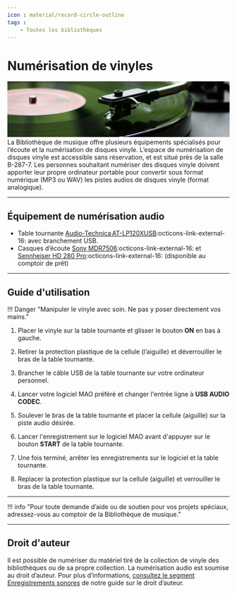 ```yaml
---
icon : material/record-circle-outline
tags :
    - Toutes les bibliothèques
---
```


# Numérisation de vinyles

![](../images/vinyle.jpg)
La Bibliothèque de musique offre plusieurs équipements spécialisés pour l’écoute et la numérisation de disques vinyle. L’espace de numérisation de disques vinyle est accessible sans réservation, et est situé près de la salle B-287-7. Les personnes souhaitant numériser des disques vinyle doivent apporter leur propre ordinateur portable pour convertir sous format numérique (MP3 ou WAV) les pistes audios de disques vinyle (format analogique).

------------------

## Équipement de numérisation audio

- Table tournante [Audio-Technica AT-LP120XUSB](https://www.audio-technica.com/en-ca/at-lp120xusb):octicons-link-external-16: avec branchement USB.
- Casques d’écoute [Sony MDR7506](https://pro.sony/en_CA/products/headphones/mdr-7506):octicons-link-external-16: et [Sennheiser HD 280 Pro](https://www.sennheiser.com/en-in/catalog/products/headphones/hd-280-pro/hd-280-pro-506845):octicons-link-external-16: (disponible au comptoir de prêt)
-------------------

## Guide d'utilisation

!!! Danger "Manipuler le vinyle avec soin. Ne pas y poser directement vos mains."

1) Placer le vinyle sur la table tournante et glisser le bouton **ON** en bas à gauche.

2) Retirer la protection plastique de la cellule (l’aiguille) et déverrouiller le bras de la table tournante.

3) Brancher le câble USB de la table tournante sur votre ordinateur personnel.

4) Lancer votre logiciel MAO préféré et changer l'entrée ligne à **USB AUDIO CODEC**.

5) Soulever le bras de la table tournante et placer la cellule (aiguille) sur la piste audio désirée.

6) Lancer l'enregistrement sur le logiciel MAO avant d'appuyer sur le bouton **START** de la table tournante.

7) Une fois terminé, arrêter les enregistrements sur le logiciel et la table tournante.

8) Replacer la protection plastique sur la cellule (aiguille) et verrouiller le bras de la table tournante.

---------

!!! info "Pour toute demande d’aide ou de soutien pour vos projets spéciaux, adressez-vous au comptoir de la Bibliothèque de musique."

---------

## Droit d'auteur

Il est possible de numériser du matériel tiré de la collection de vinyle des bibliothèques ou de sa propre collection. La numérisation audio est soumise au droit d’auteur. Pour plus d’informations, [consultez le segment Enregistrements sonores](https://bib.umontreal.ca/gerer-diffuser/droit-auteur/guide-droit-auteur?tab=5230701) de notre guide sur le droit d’auteur.